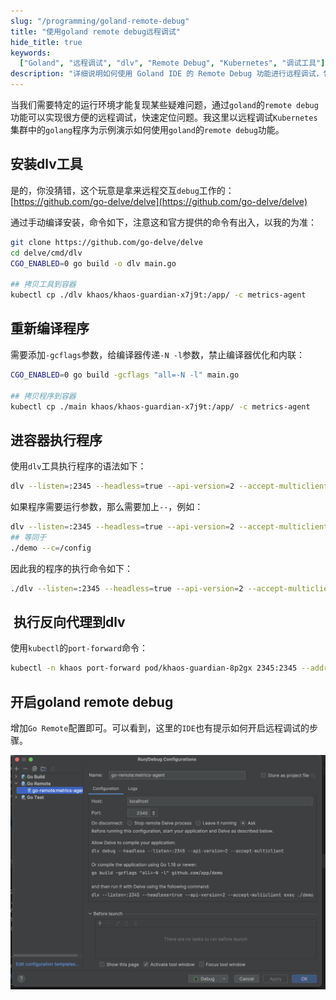 ```yaml
---
slug: "/programming/goland-remote-debug"
title: "使用goland remote debug远程调试"
hide_title: true
keywords:
  ["Goland", "远程调试", "dlv", "Remote Debug", "Kubernetes", "调试工具"]
description: "详细说明如何使用 Goland IDE 的 Remote Debug 功能进行远程调试，包括 dlv 工具的安装和配置过程"
---
```


当我们需要特定的运行环境才能复现某些疑难问题，通过`goland`的`remote debug`功能可以实现很方便的远程调试，快速定位问题。我这里以远程调试`Kubernetes`集群中的`golang`程序为示例演示如何使用`goland`的`remote debug`功能。

## 安装dlv工具

是的，你没猜错，这个玩意是拿来远程交互`debug`工作的：[https://github.com/go-delve/delve](https://github.com/go-delve/delve)

通过手动编译安装，命令如下，注意这和官方提供的命令有出入，以我的为准：

```bash
git clone https://github.com/go-delve/delve
cd delve/cmd/dlv
CGO_ENABLED=0 go build -o dlv main.go

## 拷贝工具到容器
kubectl cp ./dlv khaos/khaos-guardian-x7j9t:/app/ -c metrics-agent
```

## 重新编译程序

需要添加`-gcflags`参数，给编译器传递`-N -l`参数，禁止编译器优化和内联：

```bash
CGO_ENABLED=0 go build -gcflags "all=-N -l" main.go

## 拷贝程序到容器
kubectl cp ./main khaos/khaos-guardian-x7j9t:/app/ -c metrics-agent
```

## 进容器执行程序

使用`dlv`工具执行程序的语法如下：

```bash
dlv --listen=:2345 --headless=true --api-version=2 --accept-multiclient exec ./demo
```

如果程序需要运行参数，那么需要加上`--`，例如：

```bash
dlv --listen=:2345 --headless=true --api-version=2 --accept-multiclient exec ./demo -- --c=/config
## 等同于
./demo --c=/config
```

因此我的程序的执行命令如下：

```bash
./dlv --listen=:2345 --headless=true --api-version=2 --accept-multiclient exec ./main -- --debug=true --address=:13047 --nodeIP=21.0.44.12 --rootPath=/khaos/root --agentConfigFilePath=/var/run/khaos-guardian/metricsconfig/config.yaml --kubeStateUrl=http://127.0.0.1:13043/metrics --enabledPlugins=.+
```

##  执行反向代理到dlv

使用`kubectl`的`port-forward`命令：

```bash
kubectl -n khaos port-forward pod/khaos-guardian-8p2gx 2345:2345 --address 0.0.0.0
```

## 开启goland remote debug

增加`Go Remote`配置即可。可以看到，这里的`IDE`也有提示如何开启远程调试的步骤。

![](/attachments/image-2024-5-24_15-31-18.png)

  

  

  

  

  

  

  

  

  

